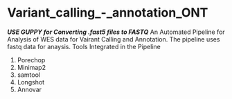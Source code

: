 # Variant_calling_-_annotation_ONT
*****USE GUPPY for Converting .fast5 files to FASTQ*****
An Automated Pipeline for Analysis of WES data for Vairant Calling and Annotation.
The pipeline uses fastq data for anaysis.
Tools Integrated in the Pipeline
1) Porechop
2) Minimap2
3) samtool
4) Longshot
5) Annovar
